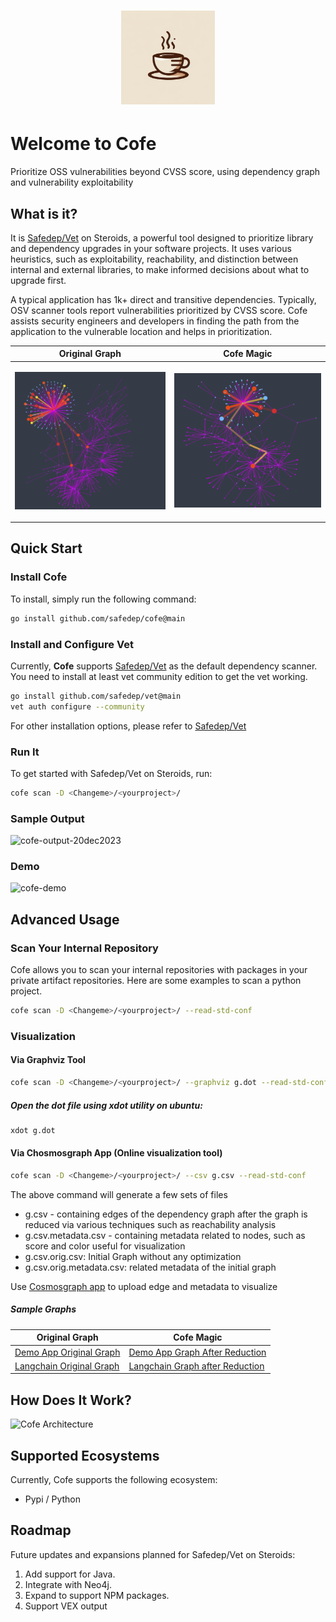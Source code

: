 <h1 align="center">
    <img alt="SafeDep Cofe" src="docs/static/img/cofe-logo.png" width="150" />
</h1>

# Welcome to Cofe
Prioritize OSS vulnerabilities beyond CVSS score, using dependency graph and vulnerability exploitability

## What is it?
It is [Safedep/Vet](https://github.com/safedep/vet) on Steroids, a powerful tool designed to prioritize library and dependency upgrades in your software projects. It uses various heuristics, such as exploitability, reachability, and distinction between internal and external libraries, to make informed decisions about what to upgrade first.

A typical application has 1k+ direct and transitive dependencies. Typically, OSV scanner tools report vulnerabilities prioritized by CVSS score. Cofe assists security engineers and developers in finding the path from the application to the vulnerable location and helps in prioritization. 

| Original Graph              | Cofe Magic   |
| ---------------------- | ---------------------- |
| <p align="center"><img alt="A typical dependency graph" src="docs/static/img/original_dep_graph.png" width="400" /></p> | <p align="center"><img alt="A typical dependency graph" src="docs/static/img/dep_graph_reachability.png" width="400" /></p> |

## Quick Start

### Install Cofe

To install, simply run the following command:

```bash
go install github.com/safedep/cofe@main
```

### Install and Configure Vet
Currently, **Cofe** supports [Safedep/Vet](https://github.com/safedep/vet) as the default dependency scanner. You need to install at least vet community edition to get the vet working.

```bash
go install github.com/safedep/vet@main
vet auth configure --community
```
For other installation options, please refer to [Safedep/Vet](https://github.com/safedep/vet) 

### Run It

To get started with Safedep/Vet on Steroids, run:

```bash
cofe scan -D <Changeme>/<yourproject>/
```

### Sample Output
![cofe-output-20dec2023](https://github.com/safedep/cofe/assets/74857/9bcd8d1b-2bd6-4e74-a093-ccb76a8d58f5)


### Demo 
![cofe-demo](https://github.com/safedep/cofe/assets/74857/8453858c-33b5-42fa-a7ed-c48671148eb5)


## Advanced Usage

### Scan Your Internal Repository

Cofe allows you to scan your internal repositories with packages in your private artifact repositories. Here are some examples to scan a python project.

```bash
cofe scan -D <Changeme>/<yourproject>/ --read-std-conf
```

### Visualization

#### Via Graphviz Tool

```bash
cofe scan -D <Changeme>/<yourproject>/ --graphviz g.dot --read-std-conf
```
##### Open the dot file using xdot utility on ubuntu:

```bash
xdot g.dot
```


#### Via Chosmosgraph App (Online visualization tool)

```bash
cofe scan -D <Changeme>/<yourproject>/ --csv g.csv --read-std-conf
```
The above command will generate a few sets of files 
* g.csv - containing edges of the dependency graph after the graph is reduced via various techniques such as reachability analysis
* g.csv.metadata.csv - containing metadata related to nodes, such as score and color useful for visualization
* g.csv.orig.csv: Initial Graph without any optimization
* g.csv.orig.metadata.csv: related metadata of the initial graph

Use [Cosmosgraph app](https://cosmograph.app/run) to upload edge and metadata to visualize

##### Sample Graphs

| Original Graph              | Cofe Magic   |
| ---------------------- | ---------------------- |
| [Demo App Original Graph](https://cosmograph.app/run/?data=https://raw.githubusercontent.com/safedep/cofe/main/samples/csvs/libs/pydemoapp2.csv.orig.csv&meta=https://raw.githubusercontent.com/safedep/cofe/main/samples/csvs/libs/pydemoapp2.csv.orig.csv.metadata.csv&gravity=0.25&repulsion=1&repulsionTheta=1.15&linkSpring=1&linkDistance=10&friction=0.85&renderLinks=true&nodeSizeScale=0.6&linkWidthScale=0.2&linkArrowsSizeScale=0.5&nodeSize=size-vuln_score&nodeColor=color-vuln_color&nodeLabel=id&linkWidth=width-avg-vuln_weight&linkColor=color-vuln_score) | [Demo App Graph After Reduction](https://cosmograph.app/run/?data=https://raw.githubusercontent.com/safedep/cofe/main/samples/csvs/libs/pydemoapp2.csv&meta=https://raw.githubusercontent.com/safedep/cofe/main/samples/csvs/libs/pydemoapp2.csv.metadata.csv&gravity=0.25&repulsion=1&repulsionTheta=1.15&linkSpring=1&linkDistance=10&friction=0.85&renderLinks=true&nodeSizeScale=0.6&linkWidthScale=0.2&linkArrowsSizeScale=0.5&nodeSize=size-vuln_score&nodeColor=color-vuln_color&nodeLabel=id&linkWidth=width-avg-vuln_weight&linkColor=color-vuln_score)  |
| [Langchain Original Graph](https://cosmograph.app/run/?data=https://raw.githubusercontent.com/safedep/cofe/main/samples/csvs/libs/langchan.csv.orig.csv&meta=https://raw.githubusercontent.com/safedep/cofe/main/samples/csvs/libs/langchan.csv.orig.csv.metadata.csv&gravity=0.25&repulsion=1&repulsionTheta=1.15&linkSpring=1&linkDistance=10&friction=0.85&renderLinks=true&nodeSizeScale=0.6&linkWidthScale=0.2&linkArrowsSizeScale=0.5&nodeSize=size-vuln_score&nodeColor=color-vuln_color&nodeLabel=id&linkWidth=width-avg-vuln_weight&linkColor=color-vuln_score) | [Langchain Graph after Reduction](https://cosmograph.app/run/?data=https://raw.githubusercontent.com/safedep/cofe/main/samples/csvs/libs/langchan.csv&meta=https://raw.githubusercontent.com/safedep/cofe/main/samples/csvs/libs/langchan.csv.metadata.csv&gravity=0.25&repulsion=1&repulsionTheta=1.15&linkSpring=1&linkDistance=10&friction=0.85&renderLinks=true&nodeSizeScale=0.6&linkWidthScale=0.2&linkArrowsSizeScale=0.5&nodeSize=size-vuln_score&nodeColor=color-vuln_color&nodeLabel=id&linkWidth=width-avg-vuln_weight&linkColor=color-vuln_score)  |


## How Does It Work?

<p align="left">
    <img alt="Cofe Architecture" src="https://github.com/safedep/cofe/assets/74857/8204af99-04ad-426c-a86c-9d0716c4c1a9" width="650" />
</p>


## Supported Ecosystems

Currently, Cofe supports the following ecosystem:
* Pypi / Python

## Roadmap

Future updates and expansions planned for Safedep/Vet on Steroids:
1. Add support for Java.
2. Integrate with Neo4j.
3. Expand to support NPM packages.
4. Support VEX output


